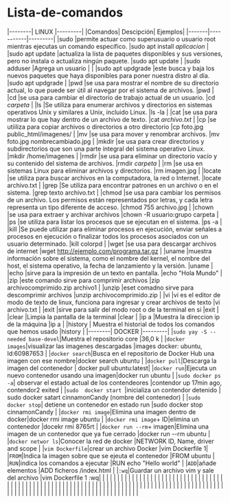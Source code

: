 # Lista-de-comandos
|--------|   LINUX   |---------|
|Comandos| Descipción| Ejemplos|
|-------|-----------|---------|
|sudo |permite actuar como superusuario o usuario root mientras ejecutas un comando específico.  |sudo apt install *aplicacion* |
|sudo apt update |actualiza la lista de paquetes disponibles y sus versiones, pero no instala o actualiza ningún paquete. |sudo apt update |
|sudo adduser |Agrega un usuario | |
|sudo apt updgrade |este busca y baja los nuevos paquetes que haya disponibles para poner nuestra distro al día. |sudo apt updgrade |
|pwd |se usa para mostrar el nombre de su directorio actual, lo que puede ser útil al navegar por el sistema de archivos. |pwd |
|cd |se usa para cambiar el directorio de trabajo actual de un usuario.  |cd *carpeta* |
|ls |Se utiliza para enumerar archivos y directorios en sistemas operativos Unix y similares a Unix, incluido Linux. |ls -la |
|cat |se usa para mostrar lo que hay dentro de un archivo de texto. |cat *archivo.txt* |
|cp |se utiiliza para copiar archivos o directorios a otro directorio |cp foto.jpg public_html/imagenes/ |
|mv |se usa para mover y renombrar archivos. |mv foto.jpg nombrecambiado.jpg |
|mkdir |se usa para crear directorios y subdirectorios que son una parte integral del sistema operativo Linux.  |mkdir /home/imagenes |
|rmdir |se usa para eliminar un directorio vacío y su contenido del sistema de archivos. |rmdir *carpeta* |
|rm |se usa en sistemas Linux para eliminar archivos y directorios. |rm imagen.jpg |
|locate |se utiliza para buscar archivos en la computadora, la red o Internet.  |locate archivo.txt |
|grep |Se utiliza para encontrar patrones en un archivo o en el sistema. |grep texto archivo.txt |
|chmod |se usa para cambiar los permisos de un archivo. Los permisos están representados por letras, y cada letra representa un tipo diferente de acceso. |chmod 755 archivo.jpg |
|chown |se usa para extraer y archivar archivos |chown -R usuario:grupo carpeta |
|ps |se utiliza para listar los procesos que se ejecutan en el sistema. |ps -a |
|kill |Se puede utilizar para eliminar procesos en ejecución, enviar señales a procesos en ejecución o finalizar todos los procesos asociados con un usuario determinado. |kill colorpd |
|wget |se usa para descargar archivos de internet |wget http://ejemplo.com/programa.tar.gz |
|uname |muestra información sobre el sistema, como el nombre del kernel, el nombre del host, el sistema operativo, la fecha de lanzamiento y la versión. |uname |
|echo |sirve para la impresión de un texto en pantalla. |echo "Hola Mundo" |
|zip |este comando sirve para comprimir archivos |zip archivocomprimido.zip archivo1 |
|unzip |eset comadno sirve para descomprimir archivos |unzip archivocomprimido.zip |
|vi |vi es el editor de modo de texto de linux, funciona para ingresar y crear archivos de texto |vi archivo.txt |
|exit |sirve para salir del modo root o de la terminal en si  |exit |
|clear |Limpia la pantalla de la terminal |clear |
|ip a |Muestra la direccion ip de la máquina |ip a |
|history |	Muestra el historial de todos los comandos que hemos usado |history |
|--------|   DOCKER   |---------|
|`sudo yay -S --needed base-devel`|Muestra el repositorio core |36,0 k |
|`docker images`|visualizar las imagenes descargadas |images docker: ubuntu, Id:60987653 |
|`docker search`|Busca en el repositorio de Docker Hub una imagen con ese nombre|docker search ubuntu |
|`docker pull`|Descarga la imagen del contenedor | docker pull ubuntu:latest|
|`docker run`|Ejecuta un nuevo contenedor usando una imagen|docker run ubuntu |
|`sudo docker ps -a`| observar el estado actual de los contendeores |contendor up 17min ago, contendor2 exited |
|`sudo  docker start `|inicializa un contendor detenido | sudo docker satart cinnamonCandy (nombre del contenedor) |
|`sudo  docker stop`| detiene un contenedor en estado run |sudo docker stop cinnamonCandy |
|`docker rmi image`|Elimina una imagen dentro de docker|docker rmi image ubuntu |
|`docker rmi image`+ ID|elimina un contenedor |docekr rmi 8765rt |
|`docker run --rm`+ imagen|Elimina una imagen de un contenedor que ya fue cerrado |docker run --rm ubuntu |
|`docker networ ls`|Conocer la red de docker |NETWORK ID, Name, driver and scope |
|`vim Dockerfile`|crear un archivo Docker |vim Dockerfile 1|
|`FROM`|Indica la imagen sobre que se ejeuta el contenedor |FROM ubuntu |
|`RUN`|indica los comandos a ejecutar |RUN echo "Hello world" |
|`ADD`|añade elementos |ADD ficheros /index.html |
|`:wq`|Guardar un archivo vim y sale del archivo |vim Dockerfile 1 <ctrl o> :wq|
| | | |
| | | |
| | | |
| | | |
| | | |
| | | |
| | | |
| | | |
| | | |
| | | |
| | | |
| | | |
| | | |
| | | |
| | | |
| | | |
| | | |
| | | |
| | | |
| | | |
| | | |
| | | |
| | | |
| | | |
| | | |
| | | |
| | | |
| | | |
| | | |
| | | |
| | | |
| | | |


































































































